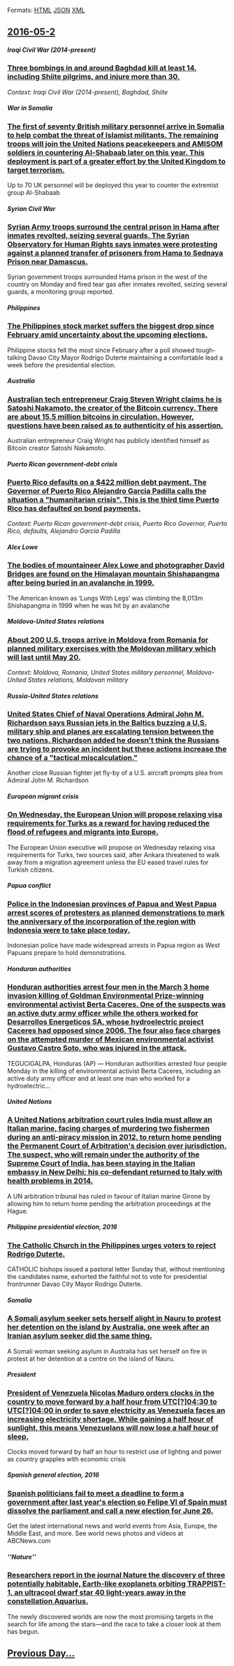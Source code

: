 
Formats: [HTML](2016/05/2/index.html)  [JSON](2016/05/2/index.json)  [XML](2016/05/2/index.xml)  

## [2016-05-2](/news/2016/05/2/index.md)

##### Iraqi Civil War (2014-present)
### [Three bombings in and around Baghdad kill at least 14, including Shiite pilgrims, and injure more than 30. ](/news/2016/05/2/three-bombings-in-and-around-baghdad-kill-at-least-14-including-shiite-pilgrims-and-injure-more-than-30.md)
_Context: Iraqi Civil War (2014-present), Baghdad, Shiite_

##### War in Somalia
### [The first of seventy British military personnel arrive in Somalia to help combat the threat of Islamist militants. The remaining troops will join the United Nations peacekeepers and AMISOM soldiers in countering Al-Shabaab later on this year. This deployment is part of a greater effort by the United Kingdom to target terrorism. ](/news/2016/05/2/the-first-of-seventy-british-military-personnel-arrive-in-somalia-to-help-combat-the-threat-of-islamist-militants-the-remaining-troops-will.md)
Up to 70 UK personnel will be deployed this year to counter the extremist group Al-Shabaab

##### Syrian Civil War
### [Syrian Army troops surround the central prison in Hama after inmates revolted, seizing several guards. The Syrian Observatory for Human Rights says inmates were protesting against a planned transfer of prisoners from Hama to Sednaya Prison near Damascus. ](/news/2016/05/2/syrian-army-troops-surround-the-central-prison-in-hama-after-inmates-revolted-seizing-several-guards-the-syrian-observatory-for-human-righ.md)
Syrian government troops surrounded Hama prison in the west of the country on Monday and fired tear gas after inmates revolted, seizing several guards, a monitoring group reported.

##### Philippines
### [The Philippines stock market suffers the biggest drop since February amid uncertainty about the upcoming elections. ](/news/2016/05/2/the-philippines-stock-market-suffers-the-biggest-drop-since-february-amid-uncertainty-about-the-upcoming-elections.md)
Philippine stocks fell the most since February after a poll showed tough-talking Davao City Mayor Rodrigo Duterte maintaining a comfortable lead a week before the presidential election.

##### Australia
### [Australian tech entrepreneur Craig Steven Wright claims he is Satoshi Nakamoto, the creator of the Bitcoin currency. There are about 15.5 million bitcoins in circulation. However, questions have been raised as to authenticity of his assertion. ](/news/2016/05/2/australian-tech-entrepreneur-craig-steven-wright-claims-he-is-satoshi-nakamoto-the-creator-of-the-bitcoin-currency-there-are-about-15-5-mi.md)
Australian entrepreneur Craig Wright has publicly identified himself as Bitcoin creator Satoshi Nakamoto.

##### Puerto Rican government-debt crisis
### [Puerto Rico defaults on a $422 million debt payment. The Governor of Puerto Rico Alejandro Garcia Padilla calls the situation a "humanitarian crisis". This is the third time Puerto Rico has defaulted on bond payments. ](/news/2016/05/2/puerto-rico-defaults-on-a-422-million-debt-payment-the-governor-of-puerto-rico-alejandro-garcaa-padilla-calls-the-situation-a-humanitari.md)
_Context: Puerto Rican government-debt crisis, Puerto Rico Governor, Puerto Rico, defaults, Alejandro Garcia Padilla_

##### Alex Lowe
### [The bodies of mountaineer Alex Lowe and photographer David Bridges are found on the Himalayan mountain Shishapangma after being buried in an avalanche in 1999. ](/news/2016/05/2/the-bodies-of-mountaineer-alex-lowe-and-photographer-david-bridges-are-found-on-the-himalayan-mountain-shishapangma-after-being-buried-in-an.md)
The American known as ‘Lungs With Legs’ was climbing the 8,013m Shishapangma in 1999 when he was hit by an avalanche

##### Moldova-United States relations
### [About 200 U.S. troops arrive in Moldova from Romania for planned military exercises with the Moldovan military which will last until May 20. ](/news/2016/05/2/about-200-u-s-troops-arrive-in-moldova-from-romania-for-planned-military-exercises-with-the-moldovan-military-which-will-last-until-may-20.md)
_Context: Moldova, Romania, United States military personnel, Moldova-United States relations, Moldovan military_

##### Russia-United States relations
### [United States Chief of Naval Operations Admiral John M. Richardson says Russian jets in the Baltics buzzing a U.S. military ship and planes are escalating tension between the two nations. Richardson added he doesn't think the Russians are trying to provoke an incident but these actions increase the chance of a "tactical miscalculation." ](/news/2016/05/2/united-states-chief-of-naval-operations-admiral-john-m-richardson-says-russian-jets-in-the-baltics-buzzing-a-u-s-military-ship-and-planes.md)
Another close Russian fighter jet fly-by of a U.S. aircraft prompts plea from Admiral John M. Richardson

##### European migrant crisis
### [On Wednesday, the European Union will propose relaxing visa requirements for Turks as a reward for having reduced the flood of refugees and migrants into Europe. ](/news/2016/05/2/on-wednesday-the-european-union-will-propose-relaxing-visa-requirements-for-turks-as-a-reward-for-having-reduced-the-flood-of-refugees-and.md)
The European Union executive will propose on Wednesday relaxing visa requirements for Turks, two sources said, after Ankara threatened to walk away from a migration agreement unless the EU eased travel rules for Turkish citizens.

##### Papua conflict
### [Police in the Indonesian provinces of Papua and West Papua arrest scores of protesters as planned demonstrations to mark the anniversary of the incorporation of the region with Indonesia were to take place today. ](/news/2016/05/2/police-in-the-indonesian-provinces-of-papua-and-west-papua-arrest-scores-of-protesters-as-planned-demonstrations-to-mark-the-anniversary-of.md)
Indonesian police have made widespread arrests in Papua region as West Papuans prepare to hold demonstrations.

##### Honduran authorities
### [Honduran authorities arrest four men in the March 3 home invasion killing of Goldman Environmental Prize-winning environmental activist Berta Caceres. One of the suspects was an active duty army officer while the others worked for Desarrollos Energeticos SA, whose hydroelectric project Caceres had opposed since 2006. The four also face charges on the attempted murder of Mexican environmental activist Gustavo Castro Soto, who was injured in the attack. ](/news/2016/05/2/honduran-authorities-arrest-four-men-in-the-march-3-home-invasion-killing-of-goldman-environmental-prize-winning-environmental-activist-bert.md)
TEGUCIGALPA, Honduras (AP) — Honduran authorities arrested four people Monday in the killing of environmental activist Berta Caceres, including an active duty army officer and at least one man who worked for a hydroelectric…

##### United Nations
### [A United Nations arbitration court rules India must allow an Italian marine, facing charges of murdering two fishermen during an anti-piracy mission in 2012, to return home pending the Permanent Court of Arbitration's decision over jurisdiction. The suspect, who will remain under the authority of the Supreme Court of India, has been staying in the Italian embassy in New Delhi; his co-defendant returned to Italy with health problems in 2014. ](/news/2016/05/2/a-united-nations-arbitration-court-rules-india-must-allow-an-italian-marine-facing-charges-of-murdering-two-fishermen-during-an-anti-piracy.md)
A UN arbitration tribunal has ruled in favour of Italian marine Girone by allowing him to return home pending the arbitration proceedings at the Hague.

##### Philippine presidential election, 2016
### [The Catholic Church in the Philippines urges voters to reject Rodrigo Duterte. ](/news/2016/05/2/the-catholic-church-in-the-philippines-urges-voters-to-reject-rodrigo-duterte.md)
CATHOLIC bishops issued a pastoral letter Sunday that, without mentioning the candidates name, exhorted the faithful not to vote for presidential frontrunner Davao City Mayor Rodrigo Duterte.

##### Somalia
### [A Somali asylum seeker sets herself alight in Nauru to protest her detention on the island by Australia, one week after an Iranian asylum seeker did the same thing. ](/news/2016/05/2/a-somali-asylum-seeker-sets-herself-alight-in-nauru-to-protest-her-detention-on-the-island-by-australia-one-week-after-an-iranian-asylum-se.md)
A Somali woman seeking asylum in Australia has set herself on fire in protest at her detention at a centre on the island of Nauru.

##### President
### [President of Venezuela Nicolas Maduro orders clocks in the country to move forward by a half hour from UTC[?]04:30 to UTC[?]04:00 in order to save electricity as Venezuela faces an increasing electricity shortage. While gaining a half hour of sunlight, this means Venezuelans will now lose a half hour of sleep. ](/news/2016/05/2/president-of-venezuela-nicola-s-maduro-orders-clocks-in-the-country-to-move-forward-by-a-half-hour-from-utca04-30-to-utca04-00-in-order.md)
Clocks moved forward by half an hour to restrict use of lighting and power as country grapples with economic crisis

##### Spanish general election, 2016
### [Spanish politicians fail to meet a deadline to form a government after last year's election so Felipe VI of Spain must dissolve the parliament and call a new election for June 26. ](/news/2016/05/2/spanish-politicians-fail-to-meet-a-deadline-to-form-a-government-after-last-year-s-election-so-felipe-vi-of-spain-must-dissolve-the-parliame.md)
Get the latest international news and world events from Asia, Europe, the Middle East, and more. See world news photos and videos at ABCNews.com

##### ''Nature''
### [Researchers report in the journal Nature the discovery of three potentially habitable, Earth-like exoplanets orbiting TRAPPIST-1, an ultracool dwarf star 40 light-years away in the constellation Aquarius. ](/news/2016/05/2/researchers-report-in-the-journal-nature-the-discovery-of-three-potentially-habitable-earth-like-exoplanets-orbiting-trappist-1-an-ultraco.md)
The newly discovered worlds are now the most promising targets in the search for life among the stars—and the race to take a closer look at them has begun.

## [Previous Day...](/news/2016/05/1/index.md)

